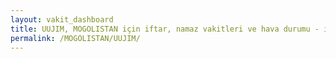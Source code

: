 ```yaml
---
layout: vakit_dashboard
title: UUJIM, MOGOLISTAN için iftar, namaz vakitleri ve hava durumu - ilçe/eyalet seç
permalink: /MOGOLISTAN/UUJIM/
---
```


<script type="text/javascript">
  var GLOBAL_COUNTRY = 'MOGOLISTAN';
  var GLOBAL_CITY = 'UUJIM';
  var GLOBAL_STATE = '';
  var lat = 72;
  var lon = 21;
</script>
